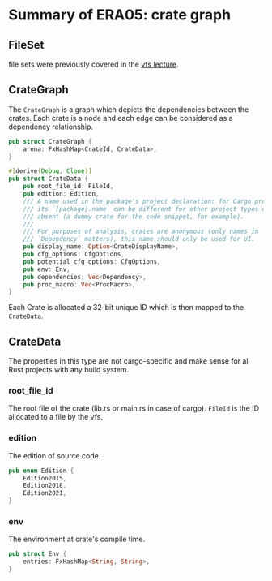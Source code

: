# Summary of ERA05: crate graph

## FileSet
file sets were previously covered in the [vfs lecture](vfs_02.md).

## CrateGraph
The `CrateGraph` is a graph which depicts the dependencies between the crates. Each crate is a node and each edge can be considered as a dependency relationship.
``` rust
pub struct CrateGraph {
    arena: FxHashMap<CrateId, CrateData>,
}
```
``` rust
#[derive(Debug, Clone)]
pub struct CrateData {
    pub root_file_id: FileId,
    pub edition: Edition,
    /// A name used in the package's project declaration: for Cargo projects,
    /// its `[package].name` can be different for other project types or even
    /// absent (a dummy crate for the code snippet, for example).
    ///
    /// For purposes of analysis, crates are anonymous (only names in
    /// `Dependency` matters), this name should only be used for UI.
    pub display_name: Option<CrateDisplayName>,
    pub cfg_options: CfgOptions,
    pub potential_cfg_options: CfgOptions,
    pub env: Env,
    pub dependencies: Vec<Dependency>,
    pub proc_macro: Vec<ProcMacro>,
}
```
Each Crate is allocated a 32-bit unique ID which is then mapped to the `CrateData`.

## CrateData
The properties in this type are not cargo-specific and make sense for all Rust projects with any build system.

### root_file_id
The root file of the crate (lib.rs or main.rs in case of cargo). `FileId` is the ID allocated to a file by the vfs.

### edition
The edition of source code.
``` rust
pub enum Edition {
    Edition2015,
    Edition2018,
    Edition2021,
}
```

### env
The environment at crate's compile time.
``` rust
pub struct Env {
    entries: FxHashMap<String, String>,
}
```